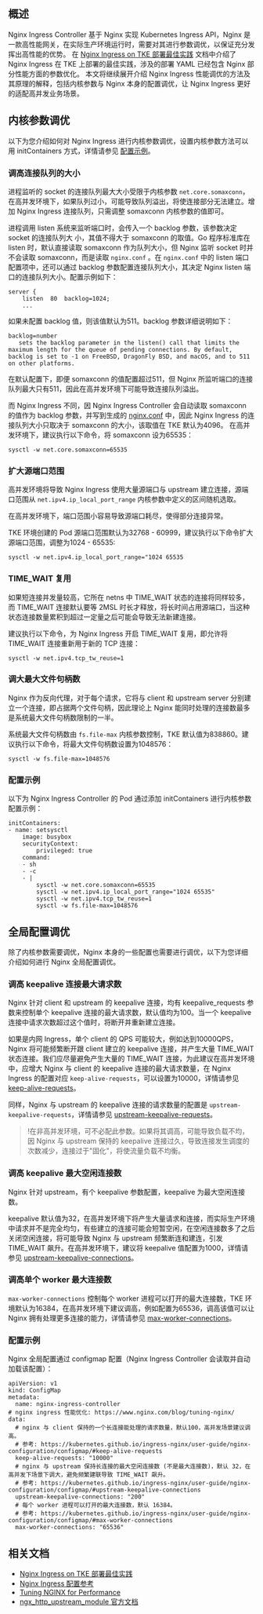 ## 概述

Nginx Ingress Controller 基于 Nginx 实现 Kubernetes Ingress API，Nginx 是一款高性能网关，在实际生产环境运行时，需要对其进行参数调优，以保证充分发挥出高性能的优势。
在 [Nginx Ingress on TKE 部署最佳实践](https://mp.weixin.qq.com/s/NAwz4dlsPuJnqfWYBHkfGg) 文档中介绍了 Nginx Ingress 在 TKE 上部署的最佳实践，涉及的部署 YAML 已经包含 Nginx 部分性能方面的参数优化。
本文将继续展开介绍 Nginx Ingress 性能调优的方法及其原理的解释，包括内核参数与 Nginx 本身的配置调优，让 Nginx Ingress 更好的适配高并发业务场景。


## 内核参数调优

以下为您介绍如何对 Nginx Ingress 进行内核参数调优，设置内核参数方法可以用 initContainers 方式，详情请参见 [配置示例](#.E9.85.8D.E7.BD.AE.E7.A4.BA.E4.BE.8B)。


### 调高连接队列的大小

进程监听的 socket 的连接队列最大大小受限于内核参数 `net.core.somaxconn`，在高并发环境下，如果队列过小，可能导致队列溢出，将使连接部分无法建立。增加 Nginx Ingress 连接队列，只需调整 somaxconn 内核参数的值即可。

进程调用 listen 系统来监听端口时，会传入一个 backlog 参数，该参数决定 socket 的连接队列大
小，其值不得大于 somaxconn 的取值。Go 程序标准库在 listen 时，默认直接读取 somaxconn 作为队列大小，但 Nginx 监听 socket 时并不会读取 somaxconn，而是读取 `nginx.conf` 。在 `nginx.conf` 中的 listen 端口配置项中，还可以通过 backlog 参数配置连接队列大小，其决定 Nginx listen 端口的连接队列大小。配置示例如下：
```
server {
    listen  80  backlog=1024;
    ...
```

如果未配置 backlog 值，则该值默认为511。backlog 参数详细说明如下：
```
backlog=number
   sets the backlog parameter in the listen() call that limits the maximum length for the queue of pending connections. By default, backlog is set to -1 on FreeBSD, DragonFly BSD, and macOS, and to 511 on other platforms.
```

在默认配置下，即便 somaxconn 的值配置超过511，但 Nginx 所监听端口的连接队列最大只有511，因此在高并发环境下可能导致连接队列溢出。

而 Nginx Ingress 不同，因 Nginx Ingress Controller 会自动读取 somaxconn 的值作为 backlog 参数，并写到生成的 [nginx.conf](https://github.com/kubernetes/ingress-nginx/blob/controller-v0.34.1/internal/ingress/controller/nginx.go#L592) 中，因此 Nginx Ingress 的连接队列大小只取决于 somaxconn 的大小，该取值在 TKE 默认为4096。
在高并发环境下，建议执行以下命令，将 somaxconn 设为65535：
```
sysctl -w net.core.somaxconn=65535
```

### 扩大源端口范围

高并发环境将导致 Nginx Ingress 使用大量源端口与 upstream 建立连接，源端口范围从 `net.ipv4.ip_local_port_range` 内核参数中定义的区间随机选取。

在高并发环境下，端口范围小容易导致源端口耗尽，使得部分连接异常。

TKE 环境创建的 Pod 源端口范围默认为32768 - 60999，建议执行以下命令扩大源端口范围，调整为1024 - 65535: 
```
sysctl -w net.ipv4.ip_local_port_range="1024 65535
```

### TIME_WAIT 复用

如果短连接并发量较高，它所在 netns 中 TIME_WAIT 状态的连接将同样较多，而 TIME_WAIT 连接默认要等 2MSL 时长才释放，将长时间占用源端口，当这种状态连接数量累积到超过一定量之后可能会导致无法新建连接。

建议执行以下命令，为 Nginx Ingress 开启 TIME_WAIT 复用，即允许将 TIME_WAIT 连接重新用于新的 TCP 连接：
```
sysctl -w net.ipv4.tcp_tw_reuse=1
```

### 调大最大文件句柄数

Nginx 作为反向代理，对于每个请求，它将与 client 和 upstream server 分别建立一个连接，即占据两个文件句柄，因此理论上 Nginx 能同时处理的连接数最多是系统最大文件句柄数限制的一半。

系统最大文件句柄数由 `fs.file-max` 内核参数控制，TKE 默认值为838860。建议执行以下命令，将最大文件句柄数设置为1048576：
```
sysctl -w fs.file-max=1048576
```

### 配置示例

以下为 Nginx Ingress Controller 的 Pod 通过添加 initContainers 进行内核参数配置示例：

```
initContainers:
- name: setsysctl
	image: busybox
	securityContext:
		privileged: true
	command:
	- sh
	- -c
	- |
		sysctl -w net.core.somaxconn=65535
		sysctl -w net.ipv4.ip_local_port_range="1024 65535"
		sysctl -w net.ipv4.tcp_tw_reuse=1
		sysctl -w fs.file-max=1048576
```

## 全局配置调优

除了内核参数需要调优，Nginx 本身的一些配置也需要进行调优，以下为您详细介绍如何进行 Nginx 全局配置调优。

### 调高 keepalive 连接最大请求数

Nginx 针对 client 和 upstream 的 keepalive 连接，均有 keepalive_requests 参数来控制单个 keepalive 连接的最大请求数，默认值均为100。当一个 keepalive 连接中请求次数超过这个值时，将断开并重新建立连接。

如果是内网 Ingress，单个 client 的 QPS 可能较大，例如达到10000QPS，Nginx 将可能频繁断开跟 client 建立的 keepalive 连接，并产生大量 TIME_WAIT 状态连接。我们应尽量避免产生大量的 TIME_WAIT 连接，为此建议在高并发环境中，应增大 Nginx 与 client 的 keepalive 连接的最大请求数量，在 Nginx Ingress 的配置对应 `keep-alive-requests`，可以设置为10000，详情请参见 [keep-alive-requests](https://kubernetes.github.io/ingress-nginx/user-guide/nginx-configuration/configmap/#keep-alive-requests)。 

同样，Nginx 与 upstream 的 keepalive 连接的请求数量的配置是 `upstream-keepalive-requests`，详情请参见 [upstream-keepalive-requests](https://kubernetes.github.io/ingress-nginx/user-guide/nginx-configuration/configmap/#upstream-keepalive-requests)。 

>!在非高并发环境，可不必配此参数。如果将其调高，可能导致负载不均，因 Nginx 与 upstream 保持的 keepalive 连接过久，导致连接发生调度的次数减少，连接过于"固化"，将使流量负载不均衡。

### 调高 keepalive 最大空闲连接数

Nginx 针对 upstream，有个 keepalive 参数配置，keepalive 为最大空闲连接数。

keepalive 默认值为32，在高并发环境下将产生大量请求和连接，而实际生产环境中请求并不是完全均匀，有些建立的连接可能会短暂空闲，在空闲连接数多了之后关闭空闲连接，将可能导致 Nginx 与 upstream 频繁断连和建连，引发 TIME_WAIT 飙升。在高并发环境下，建议将 keepalive 值配置为1000，详情请参见 [upstream-keepalive-connections](https://kubernetes.github.io/ingress-nginx/user-guide/nginx-configuration/configmap/#upstream-keepalive-connections)。

### 调高单个 worker 最大连接数

`max-worker-connections` 控制每个 worker 进程可以打开的最大连接数，TKE 环境默认为16384，在高并发环境下建议调高，例如配置为65536，调高该值可以让 Nginx 拥有处理更多连接的能力，详情请参见 [max-worker-connections](https://kubernetes.github.io/ingress-nginx/user-guide/nginx-configuration/configmap/#max-worker-connections)。

### 配置示例

Nginx 全局配置通过 configmap 配置（Nginx Ingress Controller 会读取并自动加载该配置）：

```
apiVersion: v1
kind: ConfigMap
metadata:
  name: nginx-ingress-controller
# nginx ingress 性能优化: https://www.nginx.com/blog/tuning-nginx/
data:
  # nginx 与 client 保持的一个长连接能处理的请求数量，默认100，高并发场景建议调高。
  # 参考: https://kubernetes.github.io/ingress-nginx/user-guide/nginx-configuration/configmap/#keep-alive-requests
  keep-alive-requests: "10000"
  # nginx 与 upstream 保持长连接的最大空闲连接数 (不是最大连接数)，默认 32，在高并发下场景下调大，避免频繁建联导致 TIME_WAIT 飙升。
  # 参考: https://kubernetes.github.io/ingress-nginx/user-guide/nginx-configuration/configmap/#upstream-keepalive-connections
  upstream-keepalive-connections: "200"
  # 每个 worker 进程可以打开的最大连接数，默认 16384。
  # 参考: https://kubernetes.github.io/ingress-nginx/user-guide/nginx-configuration/configmap/#max-worker-connections
  max-worker-connections: "65536"
```




## 相关文档

- [Nginx Ingress on TKE 部署最佳实践](https://mp.weixin.qq.com/s/NAwz4dlsPuJnqfWYBHkfGg)
- [Nginx Ingress 配置参考](https://kubernetes.github.io/ingress-nginx/user-guide/nginx-configuration/configmap/)
- [Tuning NGINX for Performance](https://www.nginx.com/blog/tuning-nginx/)
- [ngx_http_upstream_module 官方文档](http://nginx.org/en/docs/http/ngx_http_upstream_module.html)

